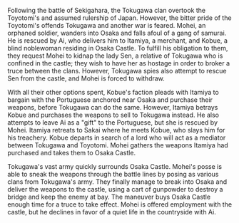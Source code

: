 <!-- Daredevil in the Castle (1961) -->

Following the battle of Sekigahara, the Tokugawa clan overtook the Toyotomi's and assumed rulership of Japan. However, the bitter pride of the Toyotomi's offends Tokugawa and another war is feared. Mohei, an orphaned soldier, wanders into Osaka and falls afoul of a gang of samurai. He is rescued by Ai, who delivers him to Itamiya, a merchant, and Kobue, a blind noblewoman residing in Osaka Castle. To fulfill his obligation to them, they request Mohei to kidnap the lady Sen, a relative of Tokugawa who is confined in the castle; they wish to have her as hostage in order to broker a truce between the clans. However, Tokugawa spies also attempt to rescue Sen from the castle, and Mohei is forced to withdraw.

With all their other options spent, Kobue's faction pleads with Itamiya to bargain with the Portuguese anchored near Osaka and purchase their weapons, before Tokugawa can do the same. However, Itamiya betrays Kobue and purchases the weapons to sell to Tokugawa instead. He also attempts to leave Ai as a "gift" to the Portuguese, but she is rescued by Mohei. Itamiya retreats to Sakai where he meets Kobue, who slays him for his treachery. Kobue departs in search of a lord who will act as a mediator between Tokugawa and Toyotomi. Mohei gathers the weapons Itamiya had purchased and takes them to Osaka Castle.

Tokugawa's vast army quickly surrounds Osaka Castle. Mohei's posse is able to sneak the weapons through the battle lines by posing as various clans from Tokugawa's army. They finally manage to break into Osaka and deliver the weapons to the castle, using a cart of gunpowder to destroy a bridge and keep the enemy at bay. The maneuver buys Osaka Castle enough time for a truce to take effect. Mohei is offered employment with the castle, but he declines in favor of a quiet life in the countryside with Ai.